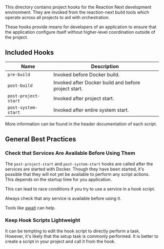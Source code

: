 This directory contains project hooks for the Reaction Next development
environment. They are invoked from the reaction-next build tools which operate
across all projects to aid with orchestration.

These hooks provide means for developers of an application to ensure that the
application configure itself without higher-level coordination outside of the
project.


## Included Hooks

| Name                 | Description |
| -------------------- | ----------- |
| `pre-build`          | Invoked before Docker build.
| `post-build`         | Invoked after Docker build and before project start.
| `post-project-start` | Invoked after project start.
| `post-system-start`  | Invoked after entire system start.

More information can be found in the header documentation of each script.

## General Best Practices

### Check that Services Are Available Before Using Them

The `post-project-start` and `post-system-start` hooks are called after the
services are started with Docker. Though they have been started, it's possible
that they will not yet be available to perform any script actions. This depends
on the startup time for you application.

This can lead to race conditions if you try to use a service in a hook script.

Always check that any service is available before using it.

Tools like [await](https://github.com/betalo-sweden/await) can help.


### Keep Hook Scripts Lightweight

It can be tempting to edit the hook script to directly perform a task. However,
it's likely that the setup task is commonly performed. It is better to create
a script in your project and call it from the hook.
